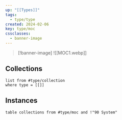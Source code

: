 ```yaml
---
up: "[[Types]]"
tags:
  - type/type
created: 2024-02-06
key: type/moc
cssclasses:
  - banner-image
---
```

>[!banner-image] ![[MOC1.webp]]
## Collections
```dataview
list from #type/collection 
where type = [[]]
```

## Instances
```dataview
table collections from #type/moc and !"90 System"
```
